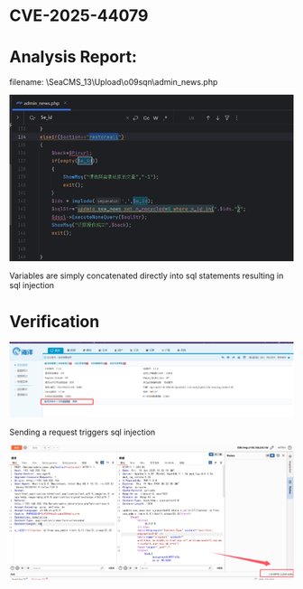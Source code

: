# CVE-2025-44079
# Analysis Report:

filename: \SeaCMS_13\Upload\o09sqn\admin_news.php

![](.\images\news1.png)

Variables are simply concatenated directly into sql statements resulting in sql injection

# Verification

![img](./images/rce4.png)

Sending a request triggers sql injection

![](./images/news2.png)
